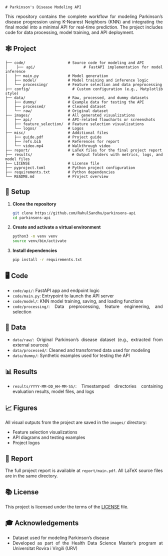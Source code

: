 <div align="justify">

    # Parkinson's Disease Modeling API

This repository contains the complete workflow for modeling Parkinson’s disease
progression using K-Nearest Neighbors (KNN) and integrating the final model
into a minimal API for real-time prediction. The project includes code for data
processing, model training, and API deployment.

## 🕸️ Project

```
├── code/                   # Source code for modeling and API
│   ├── api/                # FastAPI implementation for model inference
│   ├── main.py             # Model generation
│   ├── model/              # Model training and inference logic
│   └── processing/         # Feature selection and data preprocessing
├── config/                 # Custom configuration (e.g., Matplotlib style)
├── data/                   # Raw, processed, and dummy datasets
│   ├── dummy/              # Example data for testing the API
│   ├── processed/          # Cleaned dataset
│   └── raw/                # Original dataset 
├── images/                 # All generated visualizations
│   ├── api/                # API-related flowcharts or screenshots
│   ├── feature_selection/  # Feature selection visualizations
│   └── logos/              # Logos
├── misc/                   # Additional files
│   ├── guide.pdf           # Project guide
│   ├── refs.bib            # References for report
│   └── video.mp4           # Walkthrough video
├── report/                 # LaTeX files for the final project report
├── results/                # Output folders with metrics, logs, and model files
├── LICENSE                 # License file
├── pyproject.toml          # Python project configuration
├── requirements.txt        # Python dependencies
└── README.md               # Project overview
```

## 🚀 Setup

1. **Clone the repository**

   ```bash
   git clone https://github.com/RahulSandhu/parkinsons-api
   cd parkinsons-api
   ```

2. **Create and activate a virtual environment**

   ```bash
   python3 -m venv venv
   source venv/bin/activate
   ```

3. **Install dependencies**

   ```bash
   pip install -r requirements.txt
   ```

## 🖥️ Code

* `code/api/`: FastAPI app and endpoint logic
* `code/main.py`: Entrypoint to launch the API server
* `code/model/`: KNN model training, saving, and loading functions
* `code/processing/`: Data preprocessing, feature engineering, and selection

## 📁 Data

* `data/raw/`: Original Parkinson’s disease dataset (e.g., extracted from
external sources)
* `data/processed/`: Cleaned and transformed data used for modeling
* `data/dummy/`: Synthetic examples used for testing the API

## 📊 Results

* `results/YYYY-MM-DD_HH-MM-SS/`: Timestamped directories containing evaluation
results, model files, and logs

## 📈 Figures

All visual outputs from the project are saved in the `images/` directory:

* Feature selection visualizations
* API diagrams and testing examples
* Project logos

## 📄 Report

The full project report is available at `report/main.pdf`. All LaTeX source
files are in the same directory.

## 📚 License

This project is licensed under the terms of the [LICENSE](LICENSE) file.

## 🎓 Acknowledgements

* Dataset used for modeling Parkinson’s disease
* Developed as part of the Health Data Science Master’s program at Universitat
Rovira i Virgili (URV)

</div>
